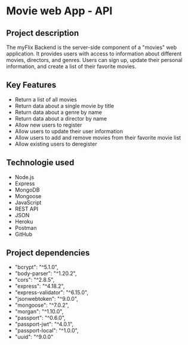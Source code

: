 # Movie web App - API 

## Project description
The myFlix Backend is the server-side component of a "movies" web application. It provides users with access to information about different movies, directors, and genres. Users can sign up, update their personal information, and create a list of their favorite movies. 

## Key Features
- Return a list of all movies
- Return data about a single movie by title
- Return data about a genre by name
- Return data about a director by name
- Allow new users to register
- Allow users to update their user information
- Allow users to add and remove movies from their favorite movie list
- Allow existing users to deregister

## Technologie used
- Node.js
- Express
- MongoDB
- Mongoose
- JavaScript
- REST API
- JSON
- Heroku
- Postman
- GitHub

## Project dependencies
- "bcrypt": "^5.1.0",
- "body-parser": "^1.20.2",
- "cors": "^2.8.5",
- "express": "^4.18.2",
- "express-validator": "^6.15.0",
- "jsonwebtoken": "^9.0.0",
- "mongoose": "^7.0.2",
- "morgan": "^1.10.0",
- "passport": "^0.6.0",
- "passport-jwt": "^4.0.1",
- "passport-local": "^1.0.0",
- "uuid": "^9.0.0"

